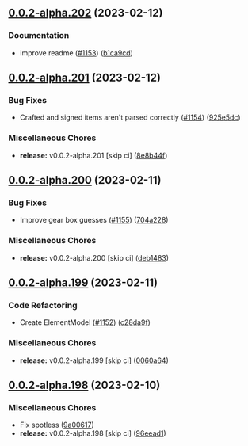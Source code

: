 ## [0.0.2-alpha.202](https://github.com/Wynntils/Artemis/compare/v0.0.2-alpha.201...v0.0.2-alpha.202) (2023-02-12)


### Documentation

* improve readme ([#1153](https://github.com/Wynntils/Artemis/issues/1153)) ([b1ca9cd](https://github.com/Wynntils/Artemis/commit/b1ca9cd1eed8b503a11e19e33430a8ce022cb470))

## [0.0.2-alpha.201](https://github.com/Wynntils/Artemis/compare/v0.0.2-alpha.200...v0.0.2-alpha.201) (2023-02-12)


### Bug Fixes

* Crafted and signed items aren't parsed correctly ([#1154](https://github.com/Wynntils/Artemis/issues/1154)) ([925e5dc](https://github.com/Wynntils/Artemis/commit/925e5dc52cb1c3bc647f62735c5c9687c3ec633e))


### Miscellaneous Chores

* **release:** v0.0.2-alpha.201 [skip ci] ([8e8b44f](https://github.com/Wynntils/Artemis/commit/8e8b44f3672d32e473112604435b10e6770a5e3b))

## [0.0.2-alpha.200](https://github.com/Wynntils/Artemis/compare/v0.0.2-alpha.199...v0.0.2-alpha.200) (2023-02-11)


### Bug Fixes

* Improve gear box guesses ([#1155](https://github.com/Wynntils/Artemis/issues/1155)) ([704a228](https://github.com/Wynntils/Artemis/commit/704a22831cf150b5746730cabb790e32632d6715))


### Miscellaneous Chores

* **release:** v0.0.2-alpha.200 [skip ci] ([deb1483](https://github.com/Wynntils/Artemis/commit/deb1483c90ecb074f6c553c04126b50ec3e59456))

## [0.0.2-alpha.199](https://github.com/Wynntils/Artemis/compare/v0.0.2-alpha.198...v0.0.2-alpha.199) (2023-02-11)


### Code Refactoring

* Create ElementModel ([#1152](https://github.com/Wynntils/Artemis/issues/1152)) ([c28da9f](https://github.com/Wynntils/Artemis/commit/c28da9f00d1790dc9390f2270d7e9d2016ffb904))


### Miscellaneous Chores

* **release:** v0.0.2-alpha.199 [skip ci] ([0060a64](https://github.com/Wynntils/Artemis/commit/0060a647dc98cf323f0cf726d4299b74bec8f23a))

## [0.0.2-alpha.198](https://github.com/Wynntils/Artemis/compare/v0.0.2-alpha.197...v0.0.2-alpha.198) (2023-02-10)


### Miscellaneous Chores

* Fix spotless ([9a00617](https://github.com/Wynntils/Artemis/commit/9a006176b41bae9450c3ace2a0c3a968a624e94c))
* **release:** v0.0.2-alpha.198 [skip ci] ([96eead1](https://github.com/Wynntils/Artemis/commit/96eead11b2b0504fc0e125b55d374393e487898a))

